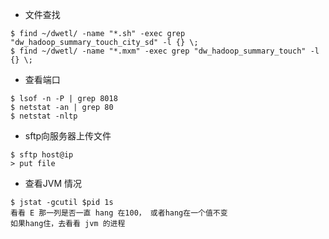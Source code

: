 * 文件查找 

``` 
$ find ~/dwetl/ -name "*.sh" -exec grep "dw_hadoop_summary_touch_city_sd" -l {} \;
$ find ~/dwetl/ -name "*.mxm" -exec grep "dw_hadoop_summary_touch" -l {} \;
``` 

* 查看端口 

```
$ lsof -n -P | grep 8018
$ netstat -an | grep 80  
$ netstat -nltp 
``` 

* sftp向服务器上传文件 

``` 
$ sftp host@ip
> put file 
``` 

* 查看JVM 情况

```
$ jstat -gcutil $pid 1s
看看 E 那一列是否一直 hang 在100， 或者hang在一个值不变
如果hang住，去看看 jvm 的进程
```



